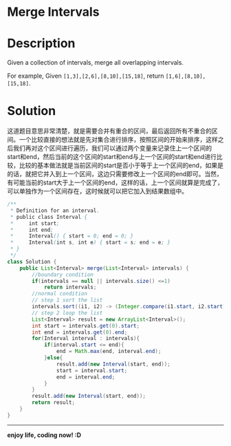 # Merge Intervals

# Description

Given a collection of intervals, merge all overlapping intervals.

For example,
Given `[1,3],[2,6],[8,10],[15,18]`,
return `[1,6],[8,10],[15,18]`.

# Solution

这道题目意思非常清楚，就是需要合并有重合的区间，最后返回所有不重合的区间。一个比较直接的想法就是先对集合进行排序，按照区间的开始来排序，这样之后我们再对这个区间进行遍历，我们可以通过两个变量来记录住上一个区间的start和end，然后当前的这个区间的start和end与上一个区间的start和end进行比较，比较的基本做法就是当前区间的start是否小于等于上一个区间的end，如果是的话，就把它并入到上一个区间，这边只需要修改上一个区间的end即可。当然，有可能当前的start大于上一个区间的end，这样的话，上一个区间就算是完成了，可以单独作为一个区间存在，这时候就可以把它加入到结果数组中。

```java
/**
 * Definition for an interval.
 * public class Interval {
 *     int start;
 *     int end;
 *     Interval() { start = 0; end = 0; }
 *     Interval(int s, int e) { start = s; end = e; }
 * }
 */
class Solution {
    public List<Interval> merge(List<Interval> intervals) {
        //boundary condition
        if(intervals == null || intervals.size() <=1)
            return intervals;
        //normal condition
        // step 1 sort the list
        intervals.sort((i1, i2) -> (Integer.compare(i1.start, i2.start)));
        // step 2 loop the list
        List<Interval> result = new ArrayList<Interval>();
        int start = intervals.get(0).start;
        int end = intervals.get(0).end;
        for(Interval interval : intervals){
            if(interval.start <= end){
                end = Math.max(end, interval.end);
            }else{
                result.add(new Interval(start, end));
                start = interval.start;
                end = interval.end;
            }
        }
        result.add(new Interval(start, end));
        return result;
    }
}
```

---

**enjoy life, coding now! :D**